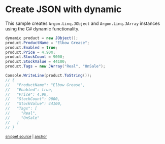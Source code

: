 # Create JSON with dynamic

This sample creates `Argon.Linq.JObject` and `Argon.Linq.JArray` instances using the C# dynamic functionality.

<!-- snippet: CreateJsonDynamic -->
<a id='snippet-createjsondynamic'></a>
```cs
dynamic product = new JObject();
product.ProductName = "Elbow Grease";
product.Enabled = true;
product.Price = 4.90m;
product.StockCount = 9000;
product.StockValue = 44100;
product.Tags = new JArray("Real", "OnSale");

Console.WriteLine(product.ToString());
// {
//   "ProductName": "Elbow Grease",
//   "Enabled": true,
//   "Price": 4.90,
//   "StockCount": 9000,
//   "StockValue": 44100,
//   "Tags": [
//     "Real",
//     "OnSale"
//   ]
// }
```
<sup><a href='/src/Tests/Documentation/Samples/Linq/CreateJsonDynamic.cs#L36-L59' title='Snippet source file'>snippet source</a> | <a href='#snippet-createjsondynamic' title='Start of snippet'>anchor</a></sup>
<!-- endSnippet -->
